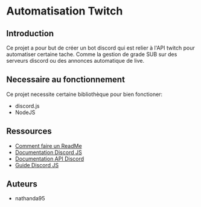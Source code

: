 # Automatisation Twitch

## Introduction

Ce projet a pour but de créer un bot discord qui est relier à l'API twitch pour automatiser certaine tache.
Comme la gestion de grade SUB sur des serveurs discord ou des annonces automatique de live.

## Necessaire au fonctionnement

Ce projet necessite certaine bibliothèque pour bien fonctioner:

* discord.js
* NodeJS

## Ressources
* [Comment faire un ReadMe](https://medium.com/@lexnotor/%C3%A9crire-un-fichier-readme-md-37bad6cb2a7e)
* [Documentation Discord JS](https://discord.js.org/docs/packages/discord.js/14.15.3)
* [Documentation API Discord](https://discord.com/developers/docs/intro)
* [Guide Discord JS](https://discordjs.guide/)

## Auteurs
* nathanda95
